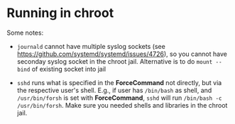 # Running in chroot

Some notes:

- `journald` cannot have multiple syslog sockets (see
  https://github.com/systemd/systemd/issues/4726), so you cannot have seconday
  syslog socket in the chroot jail. Alternative is to do `mount --bind` of
  existing socket into jail

- `sshd` runs what is specified in the **ForceCommand** not directly, but via
  the respective user's shell. E.g., if user has `/bin/bash` as shell, and
  `/usr/bin/forsh` is set with **ForceCommand**, `sshd` will run `/bin/bash -c
  /usr/bin/forsh`. Make sure you needed shells and libraries in the chroot
  jail.
